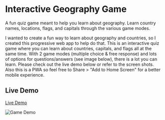 # Interactive Geography Game
A fun quiz game meant to help you learn about geography. Learn country names, locations, flags, and capitals through the various game modes.


I wanted to create a fun way to learn about geography and countries, so I created this progressive web app to help do that. This is an interactive quiz game where you can learn about countries, capitals, and flags all at the same time. With 2 game modes (multiple choice & free response) and lots of options for questions/answers (see image below), there is a lot you can learn. Please check out the live demo below or refer to the screen shots. Also this is a PWA so feel free to Share > "Add to Home Screen" for a better mobile experience.

## Live Demo

[Live Demo](https://denniskuhn.com/owen/geotective)

![Game Demo](res/demo.gif)
